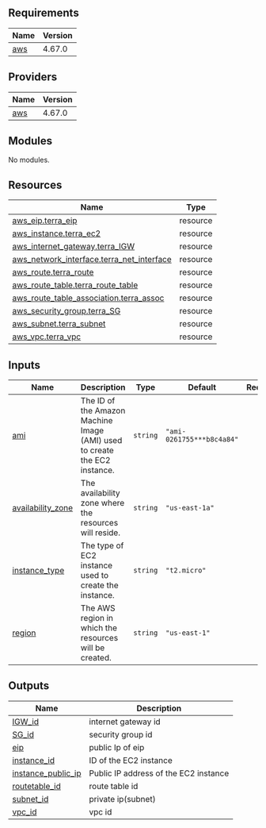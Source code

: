 ## Requirements

| Name | Version |
|------|---------|
| <a name="requirement_aws"></a> [aws](#requirement\_aws) | 4.67.0 |

## Providers

| Name | Version |
|------|---------|
| <a name="provider_aws"></a> [aws](#provider\_aws) | 4.67.0 |

## Modules

No modules.

## Resources

| Name | Type |
|------|------|
| [aws_eip.terra_eip](https://registry.terraform.io/providers/hashicorp/aws/4.67.0/docs/resources/eip) | resource |
| [aws_instance.terra_ec2](https://registry.terraform.io/providers/hashicorp/aws/4.67.0/docs/resources/instance) | resource |
| [aws_internet_gateway.terra_IGW](https://registry.terraform.io/providers/hashicorp/aws/4.67.0/docs/resources/internet_gateway) | resource |
| [aws_network_interface.terra_net_interface](https://registry.terraform.io/providers/hashicorp/aws/4.67.0/docs/resources/network_interface) | resource |
| [aws_route.terra_route](https://registry.terraform.io/providers/hashicorp/aws/4.67.0/docs/resources/route) | resource |
| [aws_route_table.terra_route_table](https://registry.terraform.io/providers/hashicorp/aws/4.67.0/docs/resources/route_table) | resource |
| [aws_route_table_association.terra_assoc](https://registry.terraform.io/providers/hashicorp/aws/4.67.0/docs/resources/route_table_association) | resource |
| [aws_security_group.terra_SG](https://registry.terraform.io/providers/hashicorp/aws/4.67.0/docs/resources/security_group) | resource |
| [aws_subnet.terra_subnet](https://registry.terraform.io/providers/hashicorp/aws/4.67.0/docs/resources/subnet) | resource |
| [aws_vpc.terra_vpc](https://registry.terraform.io/providers/hashicorp/aws/4.67.0/docs/resources/vpc) | resource |

## Inputs

| Name | Description | Type | Default | Required |
|------|-------------|------|---------|:--------:|
| <a name="input_ami"></a> [ami](#input\_ami) | The ID of the Amazon Machine Image (AMI) used to create the EC2 instance. | `string` | `"ami-0261755***b8c4a84"` | no |
| <a name="input_availability_zone"></a> [availability\_zone](#input\_availability\_zone) | The availability zone where the resources will reside. | `string` | `"us-east-1a"` | no |
| <a name="input_instance_type"></a> [instance\_type](#input\_instance\_type) | The type of EC2 instance used to create the instance. | `string` | `"t2.micro"` | no |
| <a name="input_region"></a> [region](#input\_region) | The AWS region in which the resources will be created. | `string` | `"us-east-1"` | no |

## Outputs

| Name | Description |
|------|-------------|
| <a name="output_IGW_id"></a> [IGW\_id](#output\_IGW\_id) | internet gateway id |
| <a name="output_SG_id"></a> [SG\_id](#output\_SG\_id) | security group id |
| <a name="output_eip"></a> [eip](#output\_eip) | public Ip of eip |
| <a name="output_instance_id"></a> [instance\_id](#output\_instance\_id) | ID of the EC2 instance |
| <a name="output_instance_public_ip"></a> [instance\_public\_ip](#output\_instance\_public\_ip) | Public IP address of the EC2 instance |
| <a name="output_routetable_id"></a> [routetable\_id](#output\_routetable\_id) | route table id |
| <a name="output_subnet_id"></a> [subnet\_id](#output\_subnet\_id) | private ip(subnet) |
| <a name="output_vpc_id"></a> [vpc\_id](#output\_vpc\_id) | vpc id |

